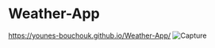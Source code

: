 # Weather-App

 https://younes-bouchouk.github.io/Weather-App/
![Capture](https://github.com/Younes-Bouchouk/Weather-App/assets/115986198/8ff05002-6a9a-4b5b-9144-0b90b1270942)
